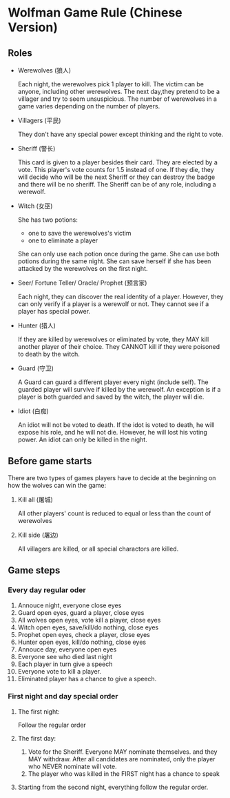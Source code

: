 # Wolfman Game Rule (Chinese Version)

## Roles

* Werewolves (狼人)

  Each night, the werewolves pick 1 player to kill. The victim can be anyone, including other werewolves. The next day,they pretend to be a villager and try to seem unsuspicious. The number of werewolves in a game varies depending on the number of players.

* Villagers (平民)

  They don't have any special power except thinking and the right to vote.

* Sheriff (警长)

  This card is given to a player besides their card. They are elected by a vote. This player's vote counts for 1.5 instead of one. If they die, they will decide who will be the next Sheriff or they can destroy the badge and there will be no sheriff. The Sheriff can be of any role, including a werewolf.

* Witch (女巫)

  She has two potions:

  * one to save the werewolves's victim
  * one to eliminate a player

  She can only use each potion once during the game. She can use both potions during the same night. She can save herself if she has been attacked by the werewolves on the first night.

* Seer/ Fortune Teller/ Oracle/ Prophet (预言家)

  Each night, they can discover the real identity of a player. However, they can only verify if a player is a werewolf or not. They cannot see if a player has special power.

* Hunter (猎人)

  If they are killed by werewolves or eliminated by vote, they MAY kill another player of their choice. They CANNOT kill if they were poisoned to death by the witch.

* Guard (守卫)

  A Guard can guard a different player every night (include self). The guarded player will survive if killed by the werewolf. An exception is if a player is both guarded and saved by the witch, the player will die.

* Idiot (白痴)

  An idiot will not be voted to death. If the idot is voted to death, he will expose his role, and he will not die. However, he will lost his voting power. An idiot can only be killed in the night.

## Before game starts

There are two types of games players have to decide at the beginning on how the wolves can win the game:

1. Kill all (屠城)

   All other players' count is reduced to equal or less than the count of werewolves

2. Kill side (屠边)

   All villagers are killed, or all special charactors are killed.

## Game steps

### Every day regular oder

1. Annouce night, everyone close eyes
2. Guard open eyes, guard a player, close eyes
3. All wolves open eyes, vote kill a player, close eyes
4. Witch open eyes, save/kill/do nothing, close eyes
5. Prophet open eyes, check a player, close eyes
6. Hunter open eyes, kill/do nothing, close eyes
7. Annouce day, everyone open eyes
8. Everyone see who died last night
9. Each player in turn give a speech
10. Everyone vote to kill a player.
11. Eliminated player has a chance to give a speech.

### First night and day special order

1. The first night:

   Follow the regular order
  
2. The first day:
   1. Vote for the Sheriff. Everyone MAY nominate themselves. and they MAY withdraw.
      After all candidates are nominated, only the player who NEVER nominate will vote.
   2. The player who was killed in the FIRST night has a chance to speak

3. Starting from the second night, everything follow the regular order.
